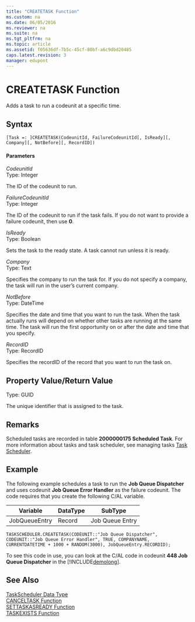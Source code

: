 ```yaml
---
title: "CREATETASK Function"
ms.custom: na
ms.date: 06/05/2016
ms.reviewer: na
ms.suite: na
ms.tgt_pltfrm: na
ms.topic: article
ms.assetid: f05636df-7b5c-45cf-80bf-a6c9dbd20485
caps.latest.revision: 3
manager: edupont
---
```

# CREATETASK Function
Adds a task to run a codeunit at a specific time.  
  
## Syntax  
  
```  
[Task =: ]CREATETASK(CodeunitId, FailureCodeunitId[, IsReady][, Company][, NotBefore][, RecordID])  
```  
  
#### Parameters  
 *CodeunitId*  
 Type: Integer  
  
 The ID of the codeunit to run.  
  
 *FailureCodeunitId*  
 Type: Integer  
  
 The ID of the codeunit to run if the task fails. If you do not want to provide a failure codeunit, then use **0**.  
  
 *IsReady*  
 Type: Boolean  
  
 Sets the task to the ready state. A task cannot run unless it is ready.  
  
 *Company*  
 Type: Text  
  
 Specifies the company to run the task for. If you do not specify a company, the task will run in the user’s current company.  
  
 *NotBefore*  
 Type: DateTime  
  
 Specifies the date and time that you want to run the task. When the task actually runs will depend on whether other tasks are running at the same time. The task will run the first opportunity on or after the date and time that you specify.  
  
 *RecordID*  
 Type: RecordID  
  
 Specifies the recordID of the record that you want to run the task on.  
  
## Property Value\/Return Value  
 Type: GUID  
  
 The unique identifier that is assigned to the task.  
  
## Remarks  
 Scheduled tasks are recorded in table **2000000175 Scheduled Task**.  For more information about tasks and task scheduler, see managing tasks [Task Scheduler](Task-Scheduler.md).  
  
## Example  
 The following example schedules a task to run the **Job Queue Dispatcher** and uses codeunit **Job Queue Error Handler** as the failure codeunit. The code requires that you create the following C\/AL variable.  
  
|Variable|DataType|SubType|  
|--------------|--------------|-------------|  
|JobQueueEntry|Record|Job Queue Entry|  
  
```  
TASKSCHEDULER.CREATETASK(CODEUNIT::"Job Queue Dispatcher", CODEUNIT::"Job Queue Error Handler", TRUE, COMPANYNAME, CURRENTDATETIME + 1000 + RANDOM(3000), JobQueueEntry.RECORDID);  
```  
  
 To see this code in use, you can look at the C\/AL code in codeunit **448 Job Queue Dispatcher** in the [!INCLUDE[demolong](includes/demolong_md.md)].  
  
## See Also  
 [TaskScheduler Data Type](TaskScheduler-Data-Type.md)   
 [CANCELTASK Function](CANCELTASK-Function.md)   
 [SETTASKASREADY Function](SETTASKASREADY-Function.md)   
 [TASKEXISTS Function](TASKEXISTS-Function.md)